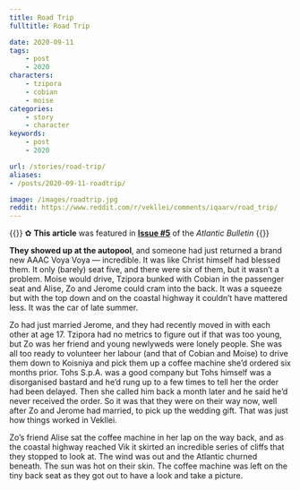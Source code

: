 ```yaml
---
title: Road Trip
fulltitle: Road Trip

date: 2020-09-11
tags:
    - post
    - 2020
characters:
    - tzipora
    - cobian
    - moise
categories:
    - story
    - character
keywords:
    - post
    - 2020

url: /stories/road-trip/
aliases:
- /posts/2020-09-11-roadtrip/

image: /images/roadtrip.jpg
reddit: https://www.reddit.com/r/vekllei/comments/iqaarv/road_trip/
---
```

{{<note story>}}
✿ **This article** was featured in [**Issue #5**](/news/bulletin/2020/5) of the *Atlantic Bulletin*
{{</note>}}

**They showed up at the autopool**, and someone had just returned a brand new AAAC Voya Voya — incredible. It was like Christ himself had blessed them. It only (barely) seat five, and there were six of them, but it wasn’t a problem. Moise would drive, Tzipora bunked with Cobian in the passenger seat and Alise, Zo and Jerome could cram into the back. It was a squeeze but with the top down and on the coastal highway it couldn’t have mattered less. It was the car of late summer.

Zo had just married Jerome, and they had recently moved in with each other at age 17. Tzipora had no metrics to figure out if that was too young, but Zo was her friend and young newlyweds were lonely people. She was all too ready to volunteer her labour (and that of Cobian and Moise) to drive them down to Koisniya and pick them up a coffee machine she’d ordered six months prior. Tohs S.p.A. was a good company but Tohs himself was a disorganised bastard and he’d rung up to a few times to tell her the order had been delayed. Then she called him back a month later and he said he’d never received the order. So it was that they were on their way now, well after Zo and Jerome had married, to pick up the wedding gift. That was just how things worked in Vekllei.

Zo’s friend Alise sat the coffee machine in her lap on the way back, and as the coastal highway reached Vik it skirted an incredible series of cliffs that they stopped to look at. The wind was out and the Atlantic churned beneath. The sun was hot on their skin. The coffee machine was left on the tiny back seat as they got out to have a look and take a picture.
